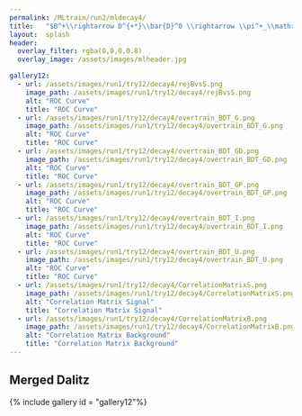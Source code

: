 ```yaml
---
permalink: /MLtrain/run2/mldecay4/
title:   "$B^+\\rightarrow D^{+*}\\bar{D}^0 \\rightarrow \\pi^+_\\mathrm{s}$ || $\\pi^+K^-$ || $K^+\\pi^-$"
layout:  splash
header:
  overlay_filter: rgba(0,0,0,0.8)
  overlay_image: /assets/images/mlheader.jpg

gallery12:
  - url: /assets/images/run1/try12/decay4/rejBvsS.png
    image_path: /assets/images/run1/try12/decay4/rejBvsS.png
    alt: "ROC Curve"
    title: "ROC Curve"
  - url: /assets/images/run1/try12/decay4/overtrain_BDT_G.png
    image_path: /assets/images/run1/try12/decay4/overtrain_BDT_G.png
    alt: "ROC Curve"
    title: "ROC Curve"
  - url: /assets/images/run1/try12/decay4/overtrain_BDT_GD.png
    image_path: /assets/images/run1/try12/decay4/overtrain_BDT_GD.png
    alt: "ROC Curve"
    title: "ROC Curve"
  - url: /assets/images/run1/try12/decay4/overtrain_BDT_GP.png
    image_path: /assets/images/run1/try12/decay4/overtrain_BDT_GP.png
    alt: "ROC Curve"
    title: "ROC Curve"
  - url: /assets/images/run1/try12/decay4/overtrain_BDT_I.png
    image_path: /assets/images/run1/try12/decay4/overtrain_BDT_I.png
    alt: "ROC Curve"
    title: "ROC Curve"
  - url: /assets/images/run1/try12/decay4/overtrain_BDT_U.png
    image_path: /assets/images/run1/try12/decay4/overtrain_BDT_U.png
    alt: "ROC Curve"
    title: "ROC Curve"
  - url: /assets/images/run1/try12/decay4/CorrelationMatrixS.png
    image_path: /assets/images/run1/try12/decay4/CorrelationMatrixS.png
    alt: "Correlation Matrix Signal"
    title: "Correlation Matrix Signal"
  - url: /assets/images/run1/try12/decay4/CorrelationMatrixB.png
    image_path: /assets/images/run1/try12/decay4/CorrelationMatrixB.png
    alt: "Correlation Matrix Background"
    title: "Correlation Matrix Background"
---
```


## Merged Dalitz
{% include gallery id = "gallery12"%}
